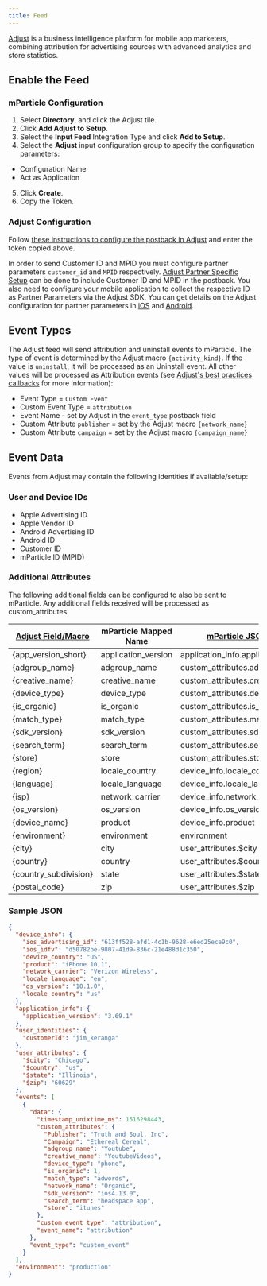 ```yaml
---
title: Feed
---
```


[Adjust](https://www.adjust.com) is a business intelligence platform for mobile app marketers, combining attribution for advertising sources with advanced analytics and store statistics.

## Enable the Feed

### mParticle Configuration 

1.  Select **Directory**, and click the Adjust tile.
2.  Click **Add Adjust to Setup**.
3.  Select the **Input Feed** Integration Type and click **Add to Setup**.
4.  Select the **Adjust** input configuration group to specify the configuration parameters:
  * Configuration Name
  * Act as Application
5.  Click **Create**.
6.  Copy the Token.

### Adjust Configuration

Follow [these instructions to configure the postback in Adjust](https://docs.adjust.com/en/special-partners/mparticle/) and enter the token copied above.  

In order to send Customer ID and MPID you must configure partner parameters `customer_id` and `MPID` respectively. [Adjust Partner Specific Setup](https://help.adjust.com/en/integrated-partners/mparticle#partner-specific-setup-instructions) can be done to include Customer ID and MPID in the postback.  You also need to configure your mobile application to collect the respective ID as Partner Parameters via the Adjust SDK. You can get details on the Adjust configuration for partner parameters in [iOS](https://github.com/adjust/ios_sdk#session-partner-parameters) and [Android](https://github.com/adjust/android_sdk#session-partner-parameters).

## Event Types

The Adjust feed will send attribution and uninstall events to mParticle.  The type of event is determined by the Adjust macro `{activity_kind}`. If the value is `uninstall`, it will be processed as an Uninstall event.  All other values will be processed as  Attribution events (see [Adjust's best practices callbacks](https://help.adjust.com/manage-data/raw-data-exports/callbacks/best-practices-callbacks#recommended-placeholders-for-all-callback-urls) for more information):

* Event Type = `Custom Event`
* Custom Event Type = `attribution`
* Event Name - set by Adjust in the `event_type` postback field
* Custom Attribute `publisher` = set by the Adjust macro `{network_name}`
* Custom Attribute `campaign` = set by the Adjust macro `{campaign_name}`

## Event Data

Events from Adjust may contain the following identities if available/setup:

### User and Device IDs

* Apple Advertising ID
* Apple Vendor ID
* Android Advertising ID
* Android ID
* Customer ID
* mParticle ID (MPID)

### Additional Attributes

The following additional fields can be configured to also be sent to mParticle.  Any additional fields received will be processed as custom_attributes.  

[Adjust Field/Macro](https://partners.adjust.com/placeholders/)  | mParticle Mapped Name | [mParticle JSON field](/developers/server/json-reference/)
| --- | --- | --- 
{app_version_short} | application_version  | application_info.application_version
{adgroup_name} | adgroup_name | custom_attributes.adgroup_name
{creative_name} | creative_name | custom_attributes.creative_name
{device_type} | device_type | custom_attributes.device_type
{is_organic} | is_organic | custom_attributes.is_organic
{match_type} | match_type | custom_attributes.match_type
{sdk_version} | sdk_version | custom_attributes.sdk_version
{search_term} | search_term | custom_attributes.search_term
{store} | store | custom_attributes.store
{region} | locale_country | device_info.locale_country
{language} | locale_language | device_info.locale_language
{isp} | network_carrier | device_info.network_carrier
{os_version} | os_version | device_info.os_version
{device_name} | product | device_info.product
{environment} | environment  | environment
{city} | city | user_attributes.$city
{country} | country | user_attributes.$country
{country_subdivision} | state | user_attributes.$state
{postal_code} | zip | user_attributes.$zip


### Sample JSON

~~~json
{
  "device_info": {
    "ios_advertising_id": "613ff528-afd1-4c1b-9628-e6ed25ece9c0",
    "ios_idfv": "d50782be-9807-41d9-836c-21e488d1c350",
    "device_country": "US",
    "product": "iPhone 10,1",
    "network_carrier": "Verizon Wireless",
    "locale_language": "en",
    "os_version": "10.1.0",
    "locale_country": "us"
  },
  "application_info": { 
    "application_version": "3.69.1"
  },
  "user_identities": {
    "customerId": "jim_keranga"
  },
  "user_attributes": {
    "$city": "Chicago",
    "$country": "us",
    "$state": "Illinois",
    "$zip": "60629"
  },
  "events": [
    {
      "data": {
        "timestamp_unixtime_ms": 1516298443,
        "custom_attributes": {
          "Publisher": "Truth and Soul, Inc",
          "Campaign": "Ethereal Cereal",
          "adgroup_name": "Youtube",
          "creative_name": "YoutubeVideos",
          "device_type": "phone",
          "is_organic": 1,
          "match_type": "adwords",
          "network_name": "Organic",
          "sdk_version": "ios4.13.0",
          "search_term": "headspace app",
          "store": "itunes"
        },
        "custom_event_type": "attribution",
        "event_name": "attribution"
      },
      "event_type": "custom_event"
    }
  ],
  "environment": "production"
}
~~~

